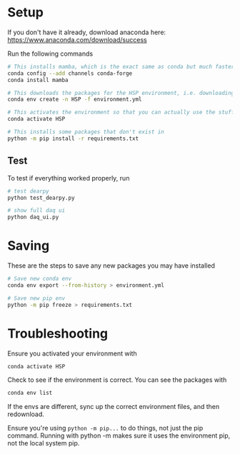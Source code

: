 # Setup
If you don't have it already, download anaconda here: https://www.anaconda.com/download/success

Run the following commands

```bash
# This installs mamba, which is the exact same as conda but much faster because written in C
conda config --add channels conda-forge
conda install mamba

# This downloads the packages for the HSP environment, i.e. downloading all the libraries and stuff
conda env create -n HSP -f environment.yml

# This activates the environment so that you can actually use the stuff you just downloaded
conda activate HSP

# This installs some packages that don't exist in 
python -m pip install -r requirements.txt
```

## Test
To test if everything worked properly, run
```bash
# test dearpy
python test_dearpy.py

# show full daq ui
python daq_ui.py
```

# Saving
These are the steps to save any new packages you may have installed

```bash
# Save new conda env
conda env export --from-history > environment.yml

# Save new pip env
python -m pip freeze > requirements.txt
```

# Troubleshooting
Ensure you activated your environment with 
```bash
conda activate HSP
```

Check to see if the environment is correct. You can see the packages with
```bash
conda env list
```
If the envs are different, sync up the correct environment files, and then redownload.

Ensure you're using `python -m pip...` to do things, not just the pip command. 
Running with python -m makes sure it uses the environment pip, not the local system pip.
